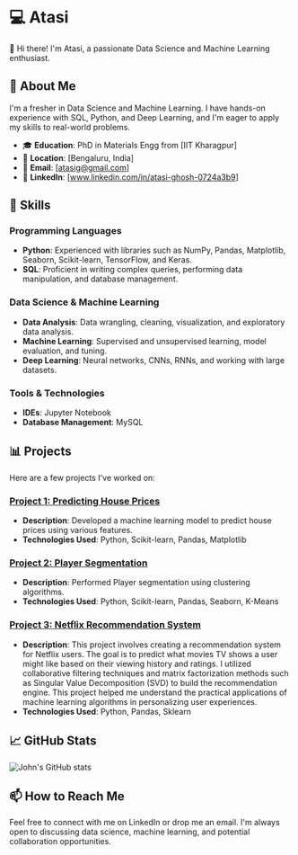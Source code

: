 # 💻 Atasi

👋 Hi there! I'm Atasi, a passionate Data Science and Machine Learning enthusiast.

## 🌟 About Me

I'm a fresher in Data Science and Machine Learning. I have hands-on experience with SQL, Python, and Deep Learning, and I'm eager to apply my skills to real-world problems.

- 🎓 **Education**: PhD in Materials Engg from [IIT Kharagpur]
- 📍 **Location**: [Bengaluru, India]
- 📧 **Email**: [atasig@gmail.com]
- 🔗 **LinkedIn**: [www.linkedin.com/in/atasi-ghosh-0724a3b9]

## 🚀 Skills

### Programming Languages
- **Python**: Experienced with libraries such as NumPy, Pandas, Matplotlib, Seaborn, Scikit-learn, TensorFlow, and Keras.
- **SQL**: Proficient in writing complex queries, performing data manipulation, and database management.

### Data Science & Machine Learning
- **Data Analysis**: Data wrangling, cleaning, visualization, and exploratory data analysis.
- **Machine Learning**: Supervised and unsupervised learning, model evaluation, and tuning.
- **Deep Learning**: Neural networks, CNNs, RNNs, and working with large datasets.

### Tools & Technologies
- **IDEs**: Jupyter Notebook
- **Database Management**: MySQL

## 📊 Projects

Here are a few projects I've worked on:

### [Project 1: Predicting House Prices](https://github.com/atasighosh/Atasi.git)
- **Description**: Developed a machine learning model to predict house prices using various features.
- **Technologies Used**: Python, Scikit-learn, Pandas, Matplotlib

### [Project 2: Player Segmentation](https://github.com/yourusername/customer-segmentation)
- **Description**: Performed Player segmentation using clustering algorithms.
- **Technologies Used**: Python, Scikit-learn, Pandas, Seaborn, K-Means

### [Project 3: Netflix Recommendation System](https://github.com/yourusername/sentiment-analysis)
- **Description**: This project involves creating a recommendation system for Netflix users. The goal is to predict what movies TV shows a user might like based on their viewing history and ratings. I utilized collaborative filtering techniques and matrix factorization methods such as Singular Value Decomposition (SVD) to build the recommendation engine. This project helped me understand the practical applications of machine learning algorithms in personalizing user experiences.
- **Technologies Used**: Python, Pandas, Sklearn

## 📈 GitHub Stats

![John's GitHub stats](https://github-readme-stats.vercel.app/api?username=yourusername&show_icons=true&theme=radical)

## 📫 How to Reach Me

Feel free to connect with me on LinkedIn or drop me an email. I'm always open to discussing data science, machine learning, and potential collaboration opportunities.


